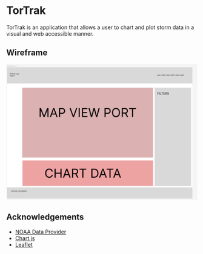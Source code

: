 # TorTrak

TorTrak is an application that allows a user to chart and plot storm data in a visual and web accessible manner.

## Wireframe

![TorTrak Wireframe](/img/wireframe.png "TorTrak Wireframe")

## Acknowledgements

* [NOAA Data Provider](https://www.spc.noaa.gov/)
* [Chart.js](https://www.chartjs.org/)
* [Leaflet](https://leafletjs.com/)

